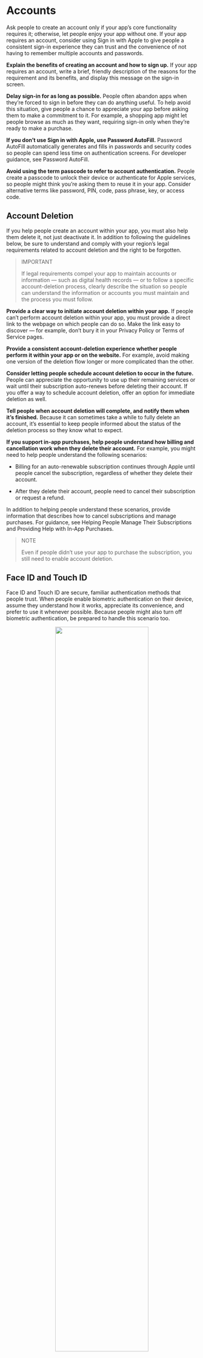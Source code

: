 # Accounts

Ask people to create an account only if your app’s core functionality requires it; otherwise, let people enjoy your app without one. If your app requires an account, consider using Sign in with Apple to give people a consistent sign-in experience they can trust and the convenience of not having to remember multiple accounts and passwords.

**Explain the benefits of creating an account and how to sign up.** If your app requires an account, write a brief, friendly description of the reasons for the requirement and its benefits, and display this message on the sign-in screen.

**Delay sign-in for as long as possible.** People often abandon apps when they’re forced to sign in before they can do anything useful. To help avoid this situation, give people a chance to appreciate your app before asking them to make a commitment to it. For example, a shopping app might let people browse as much as they want, requiring sign-in only when they’re ready to make a purchase.

**If you don’t use Sign in with Apple, use Password AutoFill.** Password AutoFill automatically generates and fills in passwords and security codes so people can spend less time on authentication screens. For developer guidance, see Password AutoFill.

**Avoid using the term passcode to refer to account authentication.** People create a passcode to unlock their device or authenticate for Apple services, so people might think you’re asking them to reuse it in your app. Consider alternative terms like password, PIN, code, pass phrase, key, or access code.

## Account Deletion

If you help people create an account within your app, you must also help them delete it, not just deactivate it. In addition to following the guidelines below, be sure to understand and comply with your region’s legal requirements related to account deletion and the right to be forgotten.

> IMPORTANT
> 
> If legal requirements compel your app to maintain accounts or information — such as digital health records — or to follow a specific account-deletion process, clearly describe the situation so people can understand the information or accounts you must maintain and the process you must follow.

**Provide a clear way to initiate account deletion within your app.** If people can’t perform account deletion within your app, you must provide a direct link to the webpage on which people can do so. Make the link easy to discover — for example, don’t bury it in your Privacy Policy or Terms of Service pages.

**Provide a consistent account-deletion experience whether people perform it within your app or on the website.** For example, avoid making one version of the deletion flow longer or more complicated than the other.

**Consider letting people schedule account deletion to occur in the future.** People can appreciate the opportunity to use up their remaining services or wait until their subscription auto-renews before deleting their account. If you offer a way to schedule account deletion, offer an option for immediate deletion as well.

**Tell people when account deletion will complete, and notify them when it’s finished.** Because it can sometimes take a while to fully delete an account, it’s essential to keep people informed about the status of the deletion process so they know what to expect.

**If you support in-app purchases, help people understand how billing and cancellation work when they delete their account.** For example, you might need to help people understand the following scenarios:

* Billing for an auto-renewable subscription continues through Apple until people cancel the subscription, regardless of whether they delete their account.

* After they delete their account, people need to cancel their subscription or request a refund.

In addition to helping people understand these scenarios, provide information that describes how to cancel subscriptions and manage purchases. For guidance, see Helping People Manage Their Subscriptions and Providing Help with In-App Purchases.

> NOTE
> 
> Even if people didn’t use your app to purchase the subscription, you still need to enable account deletion.

## Face ID and Touch ID

Face ID and Touch ID are secure, familiar authentication methods that people trust. When people enable biometric authentication on their device, assume they understand how it works, appreciate its convenience, and prefer to use it whenever possible. Because people might also turn off biometric authentication, be prepared to handle this scenario too.

<p align="center"><img src= "https://blog.oursky.com/wp-content/uploads/2017/11/iphone-x-face-id-screen.png" width="70%"></p>

For developer guidance, see Local Authentication.

**Reduce the complexity of your interface by presenting a single way to authenticate.** You can offer a fallback alternative — like asking for a username and password — if the initial method fails.

**Initiate authentication only in response to user action.** An explicit action like tapping a button ensures that people want to authenticate. In the case of Face ID, it also increases the likelihood that the person is facing the camera.

**Always identify the authentication method you offer.** For example, if you display a button for signing in to your app with Face ID, title it using a phrase like “Sign In with Face ID” instead of a generic phrase like “Sign In.”

**Refer only to authentication methods that are available in the current context.** Don’t reference Touch ID on a device that supports Face ID, or reference Face ID on a device that supports Touch ID. Check the device’s capabilities and use the appropriate terminology. For developer guidance, see LABiometryType.

**In general, avoid offering a setting for opting in to biometric authentication within your app.** People enable biometric authentication at the system level, so presenting an in-app setting is redundant and could be confusing.

---

### 애플 공식 문서

https://developer.apple.com/design/human-interface-guidelines/ios/user-interaction/accounts/